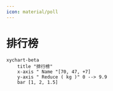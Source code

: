 ```yaml
---
icon: material/poll
---
```


# 排行榜

```mermaid
xychart-beta
    title "排行榜"
    x-axis " Name "[70, 47, +7]
    y-axis " Reduce ( kg )" 0 --> 9.9
    bar [1, 2, 1.5] 
```
